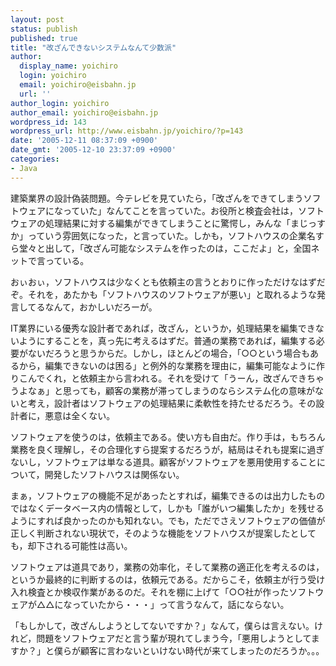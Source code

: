 ```yaml
---
layout: post
status: publish
published: true
title: "改ざんできないシステムなんて少数派"
author:
  display_name: yoichiro
  login: yoichiro
  email: yoichiro@eisbahn.jp
  url: ''
author_login: yoichiro
author_email: yoichiro@eisbahn.jp
wordpress_id: 143
wordpress_url: http://www.eisbahn.jp/yoichiro/?p=143
date: '2005-12-11 08:37:09 +0900'
date_gmt: '2005-12-10 23:37:09 +0900'
categories:
- Java
---
```


建築業界の設計偽装問題。今テレビを見ていたら，「改ざんをできてしまうソフトウェアになっていた」なんてことを言っていた。お役所と検査会社は，ソフトウェアの処理結果に対する編集ができてしまうことに驚愕し，みんな「まじっすか」っていう雰囲気になった，と言っていた。しかも，ソフトハウスの企業名すら堂々と出して，「改ざん可能なシステムを作ったのは，ここだよ」と，全国ネットで言っている。

おぃおぃ，ソフトハウスは少なくとも依頼主の言うとおりに作っただけなはずだぞ。それを，あたかも「ソフトハウスのソフトウェアが悪い」と取れるような発言してるなんて，おかしいだろーが。

IT業界にいる優秀な設計者であれば，改ざん，というか，処理結果を編集できないようにすることを，真っ先に考えるはずだ。普通の業務であれば，編集する必要がないだろうと思うからだ。しかし，ほとんどの場合，「○○という場合もあるから，編集できないのは困る」と例外的な業務を理由に，編集可能なように作りこんでくれ，と依頼主から言われる。それを受けて「うーん，改ざんできちゃうよなぁ」と思っても，顧客の業務が滞ってしまうのならシステム化の意味がないと考え，設計者はソフトウェアの処理結果に柔軟性を持たせるだろう。その設計者に，悪意は全くない。

ソフトウェアを使うのは，依頼主である。使い方も自由だ。作り手は，もちろん業務を良く理解し，その合理化すら提案するだろうが，結局はそれも提案に過ぎないし，ソフトウェアは単なる道具。顧客がソフトウェアを悪用使用することについて，開発したソフトハウスは関係ない。

まぁ，ソフトウェアの機能不足があったとすれば，編集できるのは出力したものではなくデータベース内の情報として，しかも「誰がいつ編集したか」を残せるようにすれば良かったのかも知れない。でも，ただでさえソフトウェアの価値が正しく判断されない現状で，そのような機能をソフトハウスが提案したとしても，却下される可能性は高い。

ソフトウェアは道具であり，業務の効率化，そして業務の適正化を考えるのは，というか最終的に判断するのは，依頼元である。だからこそ，依頼主が行う受け入れ検査とか検収作業があるのだ。それを棚に上げて「○○社が作ったソフトウェアが△△になっていたから・・・」って言うなんて，話にならない。

「もしかして，改ざんしようとしてないですか？」なんて，僕らは言えない。けれど，問題をソフトウェアだと言う輩が現れてしまう今，「悪用しようとしてますか？」と僕らが顧客に言わないといけない時代が来てしまったのだろうか。。。
